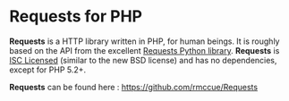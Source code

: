 Requests for PHP
================

**Requests** is a HTTP library written in PHP, for human beings. It is roughly
based on the API from the excellent [Requests Python
library](http://python-requests.org/). **Requests** is [ISC
Licensed](https://github.com/rmccue/Requests/blob/master/LICENSE) (similar to
the new BSD license) and has no dependencies, except for PHP 5.2+.

**Requests** can be found here : https://github.com/rmccue/Requests
